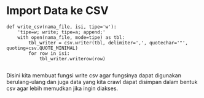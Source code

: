 # Import Data ke CSV

```
def write_csv(nama_file, isi, tipe='w'):
	'tipe=w; write; tipe=a; append;'
	with open(nama_file, mode=tipe) as tbl:
		tbl_writer = csv.writer(tbl, delimiter=',', quotechar='"', quoting=csv.QUOTE_MINIMAL)
		for row in isi:
			tbl_writer.writerow(row)
            
```

Disini kita membuat fungsi write csv agar fungsinya dapat digunakan berulang-ulang dan juga data yang kita crawl dapat disimpan dalam bentuk csv agar lebih memudkan jika ingin diakses.

